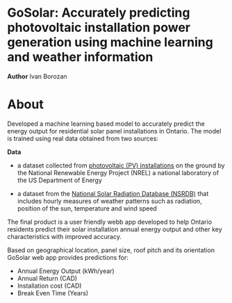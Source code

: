GoSolar: Accurately predicting photovoltaic installation power generation using machine learning and weather information 
================================================================================================

**Author** Ivan Borozan 

About
=====

Developed a machine learning based model to accurately predict the energy output for residential solar panel installations in Ontario. The model is trained using real data obtained from two sources:

**Data**

* a dataset collected from [photovoltaic (PV) installations](https://openpv.nrel.gov/) on the ground by the National Renewable Energy Project (NREL) a national laboratory of the US Department of Energy

* a dataset from the [National Solar Radiation Database (NSRDB)](https://nsrdb.nrel.gov/) that includes hourly measures of weather patterns such as radiation, position of the sun, temperature and wind speed

The final product is a user friendly webb app developed to help Ontario residents predict their solar installation annual energy output and other key characteristics with improved accuracy.

Based on geographical location, panel size, roof pitch and its orientation GoSolar web app provides predictions for:

* Annual Energy Output (kWh/year)
* Annual Return (CAD)
* Installation cost (CAD)
* Break Even Time (Years)
